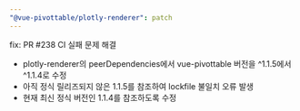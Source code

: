 ```yaml
---
"@vue-pivottable/plotly-renderer": patch
---
```


fix: PR #238 CI 실패 문제 해결

- plotly-renderer의 peerDependencies에서 vue-pivottable 버전을 ^1.1.5에서 ^1.1.4로 수정
- 아직 정식 릴리즈되지 않은 1.1.5를 참조하여 lockfile 불일치 오류 발생
- 현재 최신 정식 버전인 1.1.4를 참조하도록 수정